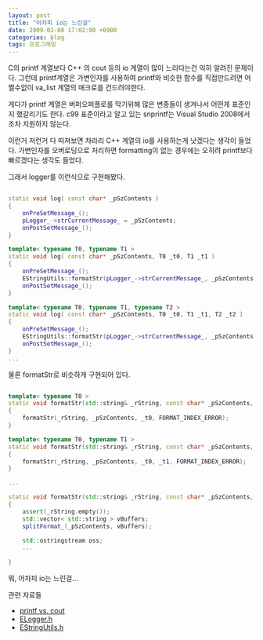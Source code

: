 ```yaml
---
layout: post
title: "어차피 io는 느린걸"
date: 2009-02-08 17:02:00 +0900
categories: blog
tags: 프로그래밍
---
```


C의 printf 계열보다 C++ 의 cout 등의 io 계열이 많이 느리다는건 익히 알려진 문제이다. 그런데 printf계열은 가변인자를 사용하여 printf와 비슷한 함수를 직접만드려면 어쩔수없이 va_list 계열의 매크로를 건드려야한다.

게다가 printf 계열은 버퍼오퍼플로를 막기위해 많은 변종들이 생겨나서 어떤게 표준인지 했갈리기도 한다. c99 표준이라고 알고 있는 snprintf는 Visual Studio 2008에서 조차 지원하지 않는다.

이런거 저런거 다 따져보면 차라리 C++ 계열의 io를 사용하는게 낫겠다는 생각이 들었다.
가변인자를 오버로딩으로 처리하면 formatting이 없는 경우에는 오히려 printf보다 빠르겠다는 생각도 들었다.

그래서 logger를 이런식으로 구현해봤다.

```cpp

static void log( const char* _pSzContents )
{
    onPreSetMessage_();
    pLogger_->strCurrentMessage_ = _pSzContents;
    onPostSetMessage_();
}

template< typename T0, typename T1 >
static void log( const char* _pSzContents, T0 _t0, T1 _t1 )
{
    onPreSetMessage_();
    EStringUtils::formatStr(pLogger_->strCurrentMessage_, _pSzContents, _t0, _t1);
    onPostSetMessage_();
}

template< typename T0, typename T1, typename T2 >
static void log( const char* _pSzContents, T0 _t0, T1 _t1, T2 _t2 )
{
    onPreSetMessage_();
    EStringUtils::formatStr(pLogger_->strCurrentMessage_, _pSzContents, _t0, _t1, _t2);
    onPostSetMessage_();
}
...

```


물론 formatStr로 비슷하게 구현되어 있다.

```cpp

template< typename T0 >
static void formatStr(std::string& _rString, const char* _pSzContents, T0 _t0 )
{
    formatStr(_rString, _pSzContents, _t0, FORMAT_INDEX_ERROR);
}

template< typename T0, typename T1 >
static void formatStr(std::string& _rString, const char* _pSzContents, T0 _t0, T1 _t1 )
{
    formatStr(_rString, _pSzContents, _t0, _t1, FORMAT_INDEX_ERROR);
}

...

static void formatStr(std::string& _rString, const char* _pSzContents, T0 _t0, T1 _t1, T2 _t2, T3 _t3, T4 _t4, T5 _t5, T6 _t6, T7 _t7 )
{
    assert(_rString.empty());
    std::vector< std::string > vBuffers;
    splitFormat_(_pSzContents, vBuffers);

    std::ostringstream oss;
    ...
    
}

```

뭐, 어차피 io는 느린걸...

관련 자료들
 - [printf vs. cout](http://minjang.egloos.com/1934885)
 - [ELogger.h](http://kldp.net/plugins/scmsvn/viewcvs.php/trunk/end_system/include/ELogger.h?rev=278&root=end&view=markup)
 - [EStringUtils.h](http://kldp.net/plugins/scmsvn/viewcvs.php/trunk/end_system/include/EStringUtils.h?rev=277&root=end&view=markup)

